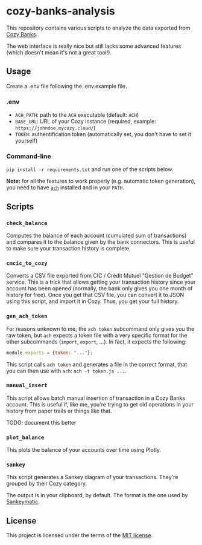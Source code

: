 # cozy-banks-analysis

This repository contains various scripts to analyze the data exported
from [Cozy Banks](https://cozy.io/fr/features/#bank).

The web interface is really nice but still lacks some advanced features (which doesn't mean it's not a great tool!).

## Usage

Create a .env file following the .env.example file.

### .env

- `ACH_PATH`: path to the `ACH` executable (default: `ACH`)
- `BASE_URL`: URL of your Cozy instance (required, example: `https://johndoe.mycozy.cloud/`)
- `TOKEN`: authentification token (automatically set, you don't have to set it yourself)

### Command-line

`pip install -r requirements.txt` and run one of the scripts below.

**Note:** for all the features to work properly (e.g. automatic token generation), you need to have
[`ach`](https://github.com/cozy/ACH) installed and in your `PATH`.

## Scripts

### `check_balance`

Computes the balance of each account (cumulated sum of transactions) and compares it to the balance given by the bank
connectors. This is useful to make sure your transaction history is complete.

### `cmcic_to_cozy`

Converts a CSV file exported from CIC / Crédit Mutuel "Gestion de Budget" service. This is a trick that allows getting
your transaction history since your account has been opened (normally, the bank only gives you one month of history for
free). Once you get that CSV file, you can convert it to JSON using this script, and import it in Cozy. Thus, you get
your full history.

### `gen_ach_token`

For reasons unknown to me, the `ach token` subcommand only gives you the raw token, but `ach` expects a token file with
a very specific format for the other subcommands (`import`, `export`, ...). In fact, it expects the following:

```js
module.exports = {token: "..."};
```

This script calls `ach token` and generates a file in the correct format, that you can then use
with `ach`: `ach -t token.js ...`.

### `manual_insert`

This script allows batch manual insertion of transaction in a Cozy Banks account. This is useful if, like me, you're
trying to get old operations in your history from paper trails or things like that.

TODO: document this better

### `plot_balance`

This plots the balance of your accounts over time using Plotly.

### `sankey`

This script generates a Sankey diagram of your transactions. They're grouped by their Cozy category.

The output is in your clipboard, by default. The format is the one used
by [Sankeymatic](https://sankeymatic.com/build/).

## License

This project is licensed under the terms of the [MIT license](LICENSE).